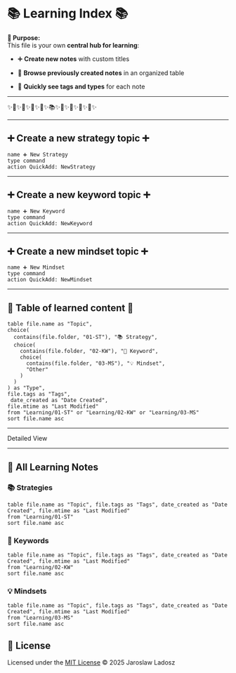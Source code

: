 # 📚 Learning Index 📚


<!-- "The MIT License (MIT) Copyright © 2025 Jaroslaw Ladosz" -->


**📝 Purpose:**  
This file is your own **central hub for learning**:

- ➕ **Create new notes** with custom titles
    
- 📄 **Browse previously created notes** in an organized table
    
- 🔖 **Quickly see tags and types** for each note
---
✨📘✨📗✨📙✨📖✨📚✨📖✨📙✨📗✨📘✨

---
## ➕ Create a new strategy topic ➕
```button
name ➕ New Strategy
type command
action QuickAdd: NewStrategy
```
---
## ➕ Create a new keyword topic ➕
```button
name ➕ New Keyword
type command
action QuickAdd: NewKeyword
```
---
## ➕ Create a new mindset topic ➕
```button
name ➕ New Mindset
type command
action QuickAdd: NewMindset
```
---
## 📒 Table of learned content 📒
```dataview
table file.name as "Topic",
choice(
  contains(file.folder, "01-ST"), "📚 Strategy",
  choice(
    contains(file.folder, "02-KW"), "🔑 Keyword",
    choice(
      contains(file.folder, "03-MS"), "💡 Mindset",
      "Other"
    )
  )
) as "Type",
file.tags as "Tags",
 date_created as "Date Created",
file.mtime as "Last Modified"
from "Learning/01-ST" or "Learning/02-KW" or "Learning/03-MS"
sort file.name asc
```
---
Detailed View

---
## 📄 All Learning Notes

### 📚 Strategies
```dataview
table file.name as "Topic", file.tags as "Tags", date_created as "Date Created", file.mtime as "Last Modified"
from "Learning/01-ST"
sort file.name asc

```
### 🔑 Keywords
```dataview
table file.name as "Topic", file.tags as "Tags", date_created as "Date Created", file.mtime as "Last Modified"
from "Learning/02-KW"
sort file.name asc

```


### 💡 Mindsets

```dataview
table file.name as "Topic", file.tags as "Tags", date_created as "Date Created", file.mtime as "Last Modified"
from "Learning/03-MS"
sort file.name asc

```
## 📜 License  
Licensed under the [MIT License](./LICENSE) © 2025 Jaroslaw Ladosz
